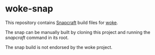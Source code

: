 # woke-snap
This repository contains [Snapcraft](https://snapcraft.io/docs/snapcraft-overview) build files for [woke](https://github.com/get-woke/woke).

The snap can be manually built by cloning this project and running the _snapcraft_ command in its root.

The snap build is not endorsed by the woke project.
